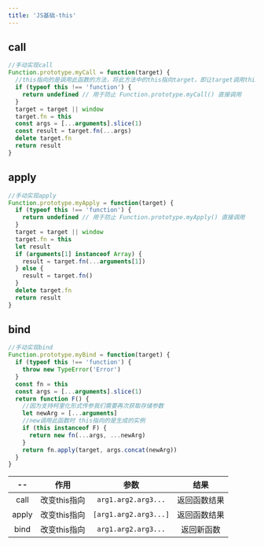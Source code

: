 ```yaml
---
title: 'JS基础-this'
---
```


## call

``` js
//手动实现call
Function.prototype.myCall = function(target) {
  //this指向的是调用此函数的方法，将此方法中的this指向target，即让target调用this，再将结果导出
  if (typeof this !== 'function') {
    return undefined // 用于防止 Function.prototype.myCall() 直接调用
  }
  target = target || window
  target.fn = this
  const args = [...arguments].slice(1)
  const result = target.fn(...args)
  delete target.fn
  return result
}
```

## apply

``` js
//手动实现apply
Function.prototype.myApply = function(target) {
  if (typeof this !== 'function') {
    return undefined // 用于防止 Function.prototype.myApply() 直接调用
  }
  target = target || window
  target.fn = this
  let result
  if (arguments[1] instanceof Array) {
    result = target.fn(...arguments[1])
  } else {
    result = target.fn()
  }
  delete target.fn
  return result
}
```

## bind

``` js
//手动实现bind
Function.prototype.myBind = function(target) {
  if (typeof this !== 'function') {
    throw new TypeError('Error')
  }
  const fn = this
  const args = [...arguments].slice(1)
  return function F() {
    //因为支持柯里化形式传参我们需要再次获取存储参数
    let newArg = [...arguments]
    //new调用此函数时 this指向的是生成的实例
    if (this instanceof F) {
      return new fn(...args, ...newArg)
    }
    return fn.apply(target, args.concat(newArg))
  }
}
```



|  --   |     作用     |         参数          |     结果     |
| :---: | :----------: | :-------------------: | :----------: |
| call  | 改变this指向 |  `arg1.arg2.arg3...`  | 返回函数结果 |
| apply | 改变this指向 | `[arg1.arg2.arg3...]` | 返回函数结果 |
| bind  | 改变this指向 |  `arg1.arg2.arg3...`  |  返回新函数  |

